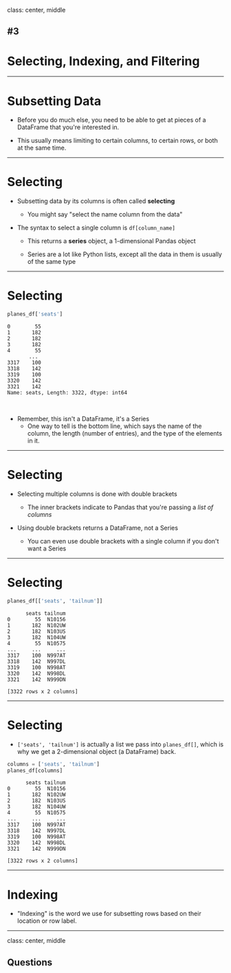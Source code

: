 class: center, middle

## #3
# Selecting, Indexing, and Filtering

---

# Subsetting Data

- Before you do much else, you need to be able to get at pieces of a DataFrame that you're interested in.

- This usually means limiting to certain columns, to certain rows, or both at the same time.

---

# Selecting

- Subsetting data by its columns is often called **selecting**

  - You might say "select the name column from the data"

- The syntax to select a single column is `df[column_name]`

  - This returns a **series** object, a 1-dimensional Pandas object

  - Series are a lot like Python lists, except all the data in them is usually of the same type

---

# Selecting

```python
planes_df['seats']
```
```
0        55
1       182
2       182
3       182
4        55
       ... 
3317    100
3318    142
3319    100
3320    142
3321    142
Name: seats, Length: 3322, dtype: int64
```
<br>

- Remember, this isn't a DataFrame, it's a Series
  - One way to tell is the bottom line, which says the name of the column, the length (number of entries), and the type of the elements in it.

---

# Selecting

- Selecting multiple columns is done with double brackets

  - The inner brackets indicate to Pandas that you're passing a *list of columns*

- Using double brackets returns a DataFrame, not a Series
  
  - You can even use double brackets with a single column if you don't want a Series

---

# Selecting

```python
planes_df[['seats', 'tailnum']]
```
```
      seats tailnum
0        55  N10156
1       182  N102UW
2       182  N103US
3       182  N104UW
4        55  N10575
...     ...     ...
3317    100  N997AT
3318    142  N997DL
3319    100  N998AT
3320    142  N998DL
3321    142  N999DN

[3322 rows x 2 columns]
```

---

# Selecting

- `['seats', 'tailnum']` is actually a list we pass into `planes_df[]`, which is why we get a 2-dimensional object (a DataFrame) back.

```python
columns = ['seats', 'tailnum']
planes_df[columns]
```
```
      seats tailnum
0        55  N10156
1       182  N102UW
2       182  N103US
3       182  N104UW
4        55  N10575
...     ...     ...
3317    100  N997AT
3318    142  N997DL
3319    100  N998AT
3320    142  N998DL
3321    142  N999DN

[3322 rows x 2 columns]
```

---

# Indexing

- "Indexing" is the word we use for subsetting rows based on their location or row label.

---
class: center, middle

## Questions
